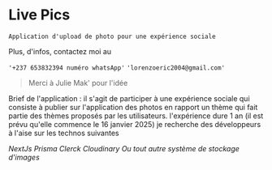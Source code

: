 # Live Pics

``` Application d'upload de photo pour une expérience sociale ```

Plus, d'infos, contactez moi au 

```'+237 653832394 numéro whatsApp'```
```'lorenzoeric2004@gmail.com'```

> Merci à Julie Mak' pour l'idée

Brief de l'application :
il s'agit de participer à une expérience sociale qui consiste à publier sur l'application des photos en rapport un thème qui fait partie des thèmes proposés par les utilisateurs. l'expérience dure 1 an (il est prévu qu'elle commence le 16 janvier 2025) je recherche des développeurs à l'aise sur les technos suivantes 

*NextJs*
*Prisma*
*Clerck*
*Cloudinary* _Ou tout autre système de stockage d'images_

